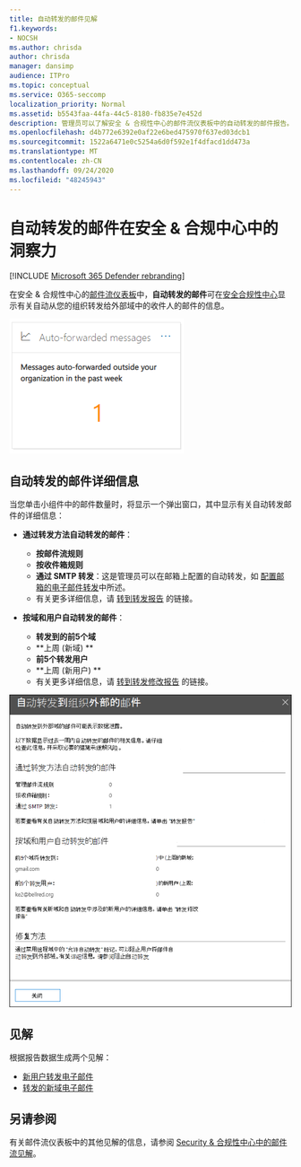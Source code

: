 ```yaml
---
title: 自动转发的邮件见解
f1.keywords:
- NOCSH
ms.author: chrisda
author: chrisda
manager: dansimp
audience: ITPro
ms.topic: conceptual
ms.service: O365-seccomp
localization_priority: Normal
ms.assetid: b5543faa-44fa-44c5-8180-fb835e7e452d
description: 管理员可以了解安全 & 合规性中心的邮件流仪表板中的自动转发的邮件报告。
ms.openlocfilehash: d4b772e6392e0af22e6bed475970f637ed03dcb1
ms.sourcegitcommit: 1522a6471e0c5254a6d0f592e1f4dfacd1dd473a
ms.translationtype: MT
ms.contentlocale: zh-CN
ms.lasthandoff: 09/24/2020
ms.locfileid: "48245943"
---
```

# <a name="auto-forwarded-messages-insight-in-the-security--compliance-center"></a>自动转发的邮件在安全 & 合规中心中的洞察力

[!INCLUDE [Microsoft 365 Defender rebranding](../includes/microsoft-defender-for-office.md)]


在安全 & 合规性中心的[邮件流仪表板](mail-flow-insights-v2.md)中，**自动转发的邮件**可在[安全合规性中心](https://protection.office.com)显示有关自动从您的组织转发给外部域中的收件人的邮件的信息。

![Security & 合规中心中的自动转发的邮件小部件](../../media/mfi-auto-forwarded-messages.png)

## <a name="auto-forwarded-messages-details"></a>自动转发的邮件详细信息

当您单击小组件中的邮件数量时，将显示一个弹出窗口，其中显示有关自动转发邮件的详细信息：

- **通过转发方法自动转发的邮件**：

  - **按邮件流规则**
  - **按收件箱规则**
  - **通过 SMTP 转发**：这是管理员可以在邮箱上配置的自动转发，如 [配置邮箱的电子邮件转发](https://docs.microsoft.com/Exchange/recipients-in-exchange-online/manage-user-mailboxes/configure-email-forwarding)中所述。
  - 有关更多详细信息，请 [转到转发报告](view-mail-flow-reports.md#forwarding-report) 的链接。

- **按域和用户自动转发的邮件**：

  - **转发到的前5个域**
  - **上周 (新域) **
  - **前5个转发用户**
  - **上周 (新用户) **
  - 有关更多详细信息，请 [转到转发修改报告](mfi-new-users-forwarding-email.md#forwarding-modifications-report) 的链接。

![安全 & 合规中心中的自动转发的邮件的详细信息弹出报告](../../media/mfi-auto-forwarded-messages-details.png)

## <a name="insights"></a>见解

根据报告数据生成两个见解：

- [新用户转发电子邮件](mfi-new-users-forwarding-email.md)
- [转发的新域电子邮件](mfi-new-domains-being-forwarded-email.md)

## <a name="see-also"></a>另请参阅

有关邮件流仪表板中的其他见解的信息，请参阅 [Security & 合规性中心中的邮件流见解](mail-flow-insights-v2.md)。
